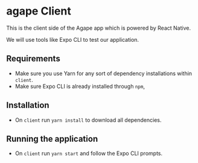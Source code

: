 # agape Client
This is the client side of the Agape app which is powered by React Native.

We will use tools like Expo CLI to test our application.

## Requirements
* Make sure you use Yarn for any sort of dependency installations within `client`.
* Make sure Expo CLI is already installed through `npm`,

## Installation
* On `client` run `yarn install` to download all dependencies.

## Running the application
* On `client` run `yarn start` and follow the Expo CLI prompts.
